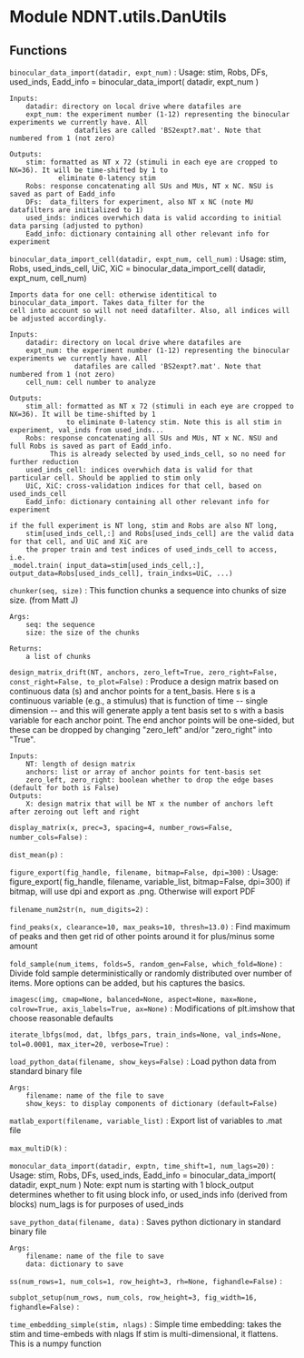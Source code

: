 Module NDNT.utils.DanUtils
==========================

Functions
---------

`binocular_data_import(datadir, expt_num)`
:   Usage: stim, Robs, DFs, used_inds, Eadd_info = binocular_data_import( datadir, expt_num )
    
    Inputs:
        datadir: directory on local drive where datafiles are
        expt_num: the experiment number (1-12) representing the binocular experiments we currently have. All
                    datafiles are called 'BS2expt?.mat'. Note that numbered from 1 (not zero)
    
    Outputs:
        stim: formatted as NT x 72 (stimuli in each eye are cropped to NX=36). It will be time-shifted by 1 to 
                eliminate 0-latency stim
        Robs: response concatenating all SUs and MUs, NT x NC. NSU is saved as part of Eadd_info
        DFs:  data_filters for experiment, also NT x NC (note MU datafilters are initialized to 1)
        used_inds: indices overwhich data is valid according to initial data parsing (adjusted to python) 
        Eadd_info: dictionary containing all other relevant info for experiment

`binocular_data_import_cell(datadir, expt_num, cell_num)`
:   Usage: stim, Robs, used_inds_cell, UiC, XiC = binocular_data_import_cell( datadir, expt_num, cell_num)
    
    Imports data for one cell: otherwise identitical to binocular_data_import. Takes data_filter for the 
    cell into account so will not need datafilter. Also, all indices will be adjusted accordingly.
    
    Inputs:
        datadir: directory on local drive where datafiles are
        expt_num: the experiment number (1-12) representing the binocular experiments we currently have. All
                    datafiles are called 'BS2expt?.mat'. Note that numbered from 1 (not zero)
        cell_num: cell number to analyze
    
    Outputs:
        stim_all: formatted as NT x 72 (stimuli in each eye are cropped to NX=36). It will be time-shifted by 1 
                  to eliminate 0-latency stim. Note this is all stim in experiment, val_inds from used_inds...
        Robs: response concatenating all SUs and MUs, NT x NC. NSU and full Robs is saved as part of Eadd_info.
              This is already selected by used_inds_cell, so no need for further reduction
        used_inds_cell: indices overwhich data is valid for that particular cell. Should be applied to stim only
        UiC, XiC: cross-validation indices for that cell, based on used_inds_cell
        Eadd_info: dictionary containing all other relevant info for experiment
    
    if the full experiment is NT long, stim and Robs are also NT long, 
        stim[used_inds_cell,:] and Robs[used_inds_cell] are the valid data for that cell, and UiC and XiC are
        the proper train and test indices of used_inds_cell to access, i.e. 
    _model.train( input_data=stim[used_inds_cell,:], output_data=Robs[used_inds_cell], train_indxs=UiC, ...)

`chunker(seq, size)`
:   This function chunks a sequence into chunks of size size. (from Matt J)
    
    Args:
        seq: the sequence
        size: the size of the chunks
    
    Returns:
        a list of chunks

`design_matrix_drift(NT, anchors, zero_left=True, zero_right=False, const_right=False, to_plot=False)`
:   Produce a design matrix based on continuous data (s) and anchor points for a tent_basis.
    Here s is a continuous variable (e.g., a stimulus) that is function of time -- single dimension --
    and this will generate apply a tent basis set to s with a basis variable for each anchor point. 
    The end anchor points will be one-sided, but these can be dropped by changing "zero_left" and/or
    "zero_right" into "True".
    
    Inputs: 
        NT: length of design matrix
        anchors: list or array of anchor points for tent-basis set
        zero_left, zero_right: boolean whether to drop the edge bases (default for both is False)
    Outputs:
        X: design matrix that will be NT x the number of anchors left after zeroing out left and right

`display_matrix(x, prec=3, spacing=4, number_rows=False, number_cols=False)`
:   

`dist_mean(p)`
:   

`figure_export(fig_handle, filename, bitmap=False, dpi=300)`
:   Usage: figure_export( fig_handle, filename, variable_list, bitmap=False, dpi=300)
    if bitmap, will use dpi and export as .png. Otherwise will export PDF

`filename_num2str(n, num_digits=2)`
:   

`find_peaks(x, clearance=10, max_peaks=10, thresh=13.0)`
:   Find maximum of peaks and then get rid of other points around it for plus/minus some amount

`fold_sample(num_items, folds=5, random_gen=False, which_fold=None)`
:   Divide fold sample deterministically or randomly distributed over number of items. More options
    can be added, but his captures the basics.

`imagesc(img, cmap=None, balanced=None, aspect=None, max=None, colrow=True, axis_labels=True, ax=None)`
:   Modifications of plt.imshow that choose reasonable defaults

`iterate_lbfgs(mod, dat, lbfgs_pars, train_inds=None, val_inds=None, tol=0.0001, max_iter=20, verbose=True)`
:   

`load_python_data(filename, show_keys=False)`
:   Load python data from standard binary file
    
    Args:
        filename: name of the file to save
        show_keys: to display components of dictionary (default=False)

`matlab_export(filename, variable_list)`
:   Export list of variables to .mat file

`max_multiD(k)`
:   

`monocular_data_import(datadir, exptn, time_shift=1, num_lags=20)`
:   Usage: stim, Robs, DFs, used_inds, Eadd_info = binocular_data_import( datadir, expt_num )
    Note: expt num is starting with 1
    block_output determines whether to fit using block info, or used_inds info (derived from blocks)
    num_lags is for purposes of used_inds

`save_python_data(filename, data)`
:   Saves python dictionary in standard binary file
    
    Args:
        filename: name of the file to save
        data: dictionary to save

`ss(num_rows=1, num_cols=1, row_height=3, rh=None, fighandle=False)`
:   

`subplot_setup(num_rows, num_cols, row_height=3, fig_width=16, fighandle=False)`
:   

`time_embedding_simple(stim, nlags)`
:   Simple time embedding: takes the stim and time-embeds with nlags
    If stim is multi-dimensional, it flattens. This is a numpy function